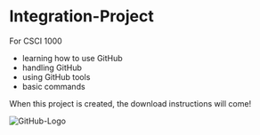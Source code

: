 # Integration-Project

For CSCI 1000
- learning how to use GitHub
- handling GitHub
- using GitHub tools
- basic commands

When this project is created, the download instructions will come!

![GitHub-Logo](https://github.com/user-attachments/assets/47cd7fec-2329-4744-a394-9df2deeea541)
